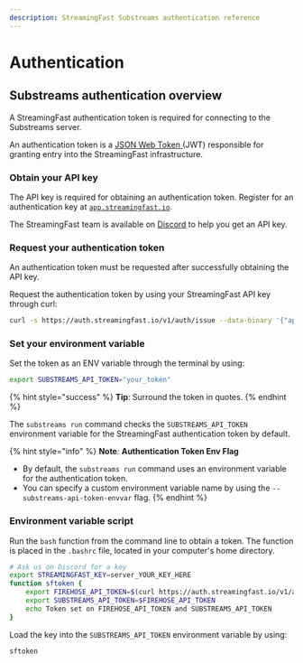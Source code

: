 ```yaml
---
description: StreamingFast Substreams authentication reference
---
```


# Authentication

## Substreams authentication overview

A StreamingFast authentication token is required for connecting to the Substreams server.

An authentication token is a [JSON Web Token ](https://jwt.io/)(JWT) responsible for granting entry into the StreamingFast infrastructure.

### Obtain your API key

The API key is required for obtaining an authentication token. Register for an authentication key at [`app.streamingfast.io`](https://app.streamingfast.io).&#x20;

The StreamingFast team is available on [Discord](https://discord.gg/jZwqxJAvRs) to help you get an API key.

### Request your authentication token

An authentication token must be requested after successfully obtaining the API key.

Request the authentication token by using your StreamingFast API key through curl:

```bash
curl -s https://auth.streamingfast.io/v1/auth/issue --data-binary '{"api_key":"your-secret-key"}'
```

### Set your environment variable

Set the token as an ENV variable through the terminal by using:&#x20;

```bash
export SUBSTREAMS_API_TOKEN="your_token"
```

{% hint style="success" %}
**Tip**: Surround the token in quotes.&#x20;
{% endhint %}

The `substreams run` command checks the `SUBSTREAMS_API_TOKEN` environment variable for the StreamingFast authentication token by default.

{% hint style="info" %}
**Note**_:_ **Authentication Token Env Flag**

* By default, the `substreams run` command uses an environment variable for the authentication token.&#x20;
* You can specify a custom environment variable name by using the `--substreams-api-token-envvar` flag.
{% endhint %}

### Environment variable script

Run the `bash` function from the command line to obtain a token. The function is placed in the `.bashrc` file, located in your computer's home directory.&#x20;

```bash
# Ask us on Discord for a key
export STREAMINGFAST_KEY=server_YOUR_KEY_HERE  
function sftoken {
    export FIREHOSE_API_TOKEN=$(curl https://auth.streamingfast.io/v1/auth/issue -s --data-binary '{"api_key":"'$STREAMINGFAST_KEY'"}' | jq -r .token)
    export SUBSTREAMS_API_TOKEN=$FIREHOSE_API_TOKEN
    echo Token set on FIREHOSE_API_TOKEN and SUBSTREAMS_API_TOKEN
}
```

Load the key into the `SUBSTREAMS_API_TOKEN` environment variable by using:

```bash
sftoken
```
